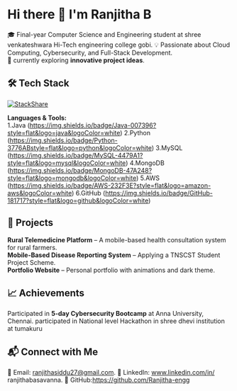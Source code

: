 # Hi there 👋 I'm Ranjitha B

🎓 Final-year Computer Science and Engineering student at shree venkateshwara Hi-Tech engineering college gobi. 
💡 Passionate about Cloud Computing, Cybersecurity, and Full-Stack Development.  
🚀 currently exploring **innovative project ideas**.  

## 🛠 Tech Stack
[![StackShare](https://img.shields.io/badge/StackShare-View%20Profile-blue?logo=stackshare&style=for-the-badge)](https://stackshare.io/ranjitha-engg)

**Languages & Tools:**  
1.Java
(https://img.shields.io/badge/Java-007396?style=flat&logo=java&logoColor=white)
2.Python
(https://img.shields.io/badge/Python-3776ABstyle=flat&logo=python&logoColor=white)
3.MySQL
(https://img.shields.io/badge/MySQL-4479A1?style=flat&logo=mysql&logoColor=white)
4.MongoDB
(https://img.shields.io/badge/MongoDB-47A248?style=flat&logo=mongodb&logoColor=white)
5.AWS
(https://img.shields.io/badge/AWS-232F3E?style=flat&logo=amazon-aws&logoColor=white)
6.GitHub
(https://img.shields.io/badge/GitHub-181717?style=flat&logo=github&logoColor=white) 

## 📌 Projects
**Rural Telemedicine Platform** – A mobile-based health consultation system for rural farmers.  
**Mobile-Based Disease Reporting System** – Applying a TNSCST Student Project Scheme.  
**Portfolio Website** – Personal portfolio with animations and dark theme.  


## 📈 Achievements
Participated in **5-day Cybersecurity Bootcamp** at Anna University, Chennai. 
participated in National level Hackathon in shree dhevi institution at tumakuru

## 📬 Connect with Me
📧 Email: ranjithasiddu27@gmail.com.
💼 LinkedIn: www.linkedin.com/in/
ranjithabasavanna. 
🐙 GitHub:https://github.com/Ranjitha-engg
